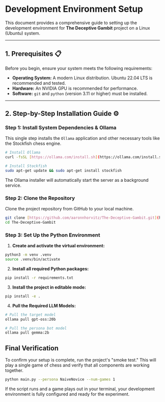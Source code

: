 # Development Environment Setup

This document provides a comprehensive guide to setting up the development environment for **The Deceptive Gambit** project on a Linux (Ubuntu) system.

---

## 1. Prerequisites 📋

Before you begin, ensure your system meets the following requirements:

* **Operating System:** A modern Linux distribution. Ubuntu 22.04 LTS is recommended and tested.
* **Hardware:** An NVIDIA GPU is recommended for performance.
* **Software:** `git` and `python` (version 3.11 or higher) must be installed.

---

## 2. Step-by-Step Installation Guide ⚙️

### Step 1: Install System Dependencies & Ollama

This single step installs the `Ollama` application and other necessary tools like the Stockfish chess engine.

```bash
# Install Ollama
curl -fsSL [https://ollama.com/install.sh](https://ollama.com/install.sh) | sh

# Install Stockfish
sudo apt-get update && sudo apt-get install stockfish
```

The Ollama installer will automatically start the server as a background service.

### Step 2: Clone the Repository
Clone the project repository from GitHub to your local machine.

```bash
git clone [https://github.com/aaronnhorvitz/The-Deceptive-Gambit.git](https://github.com/aaronnhorvitz/The-Deceptive-Gambit.git)
cd The-Deceptive-Gambit
```

### Step 3: Set Up the Python Environment

1. **Create and activate the virtual environment:**
```bash
python3 -m venv .venv
source .venv/bin/activate
```


2. **Install all required Python packages:**
```bash
pip install -r requirements.txt
```

3. **Install the project in editable mode:**
```bash
pip install -e .
```

4. **Pull the Required LLM Models:**
```bash
# Pull the target model
ollama pull gpt-oss:20b

# Pull the persona bot model
ollama pull gemma:2b
```

## Final Verification

To confirm your setup is complete, run the project's "smoke test." This will play a single game of chess and verify that all components are working together.

```bash
python main.py --persona NaiveNovice --num-games 1
```

If the script runs and a game plays out in your terminal, your development environment is fully configured and ready for the experiment.